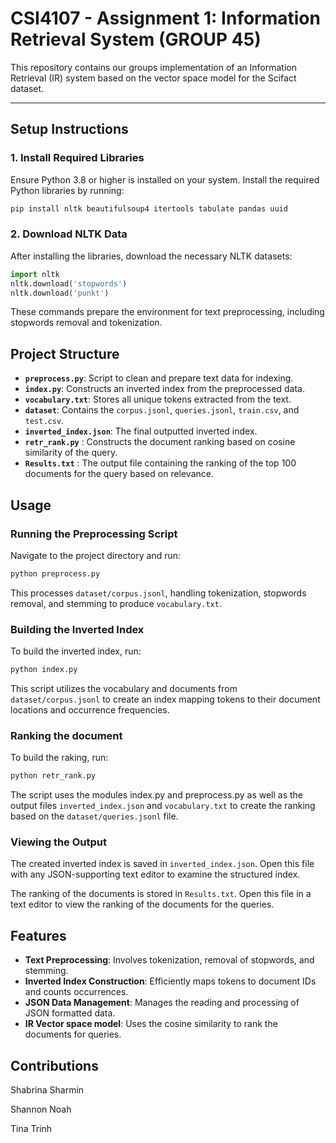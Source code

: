 # CSI4107 - Assignment 1: Information Retrieval System (GROUP 45)

This repository contains our groups implementation of an Information Retrieval (IR) system based on the vector space model for the Scifact dataset.

---

## **Setup Instructions**

### 1. Install Required Libraries
Ensure Python 3.8 or higher is installed on your system. Install the required Python libraries by running:
```bash
pip install nltk beautifulsoup4 itertools tabulate pandas uuid 
```

### 2. Download NLTK Data
After installing the libraries, download the necessary NLTK datasets:
```python
import nltk
nltk.download('stopwords')
nltk.download('punkt')
```
These commands prepare the environment for text preprocessing, including stopwords removal and tokenization.

## Project Structure

- **`preprocess.py`**: Script to clean and prepare text data for indexing.
- **`index.py`**: Constructs an inverted index from the preprocessed data.
- **`vocabulary.txt`**: Stores all unique tokens extracted from the text.
- **`dataset`**: Contains the `corpus.jsonl`, `queries.jsonl`, `train.csv`, and `test.csv`.
- **`inverted_index.json`**: The final outputted inverted index.
- **`retr_rank.py`** : Constructs the document ranking based on cosine similarity of the query.
- **`Results.txt`** : The output file containing the ranking of the top 100 documents for the query based on relevance.

## Usage

### Running the Preprocessing Script
Navigate to the project directory and run:
```bash
python preprocess.py
```
This processes `dataset/corpus.jsonl`, handling tokenization, stopwords removal, and stemming to produce `vocabulary.txt`.

### Building the Inverted Index
To build the inverted index, run:
```bash
python index.py
```
This script utilizes the vocabulary and documents from `dataset/corpus.jsonl` to create an index mapping tokens to their document locations and occurrence frequencies.
### Ranking the document ###
To build the raking, run:
```bash
python retr_rank.py
```
The script uses the modules index.py and preprocess.py as well as the output files `inverted_index.json` and `vocabulary.txt` to create the ranking based on the `dataset/queries.jsonl` file.

### Viewing the Output
The created inverted index is saved in `inverted_index.json`. Open this file with any JSON-supporting text editor to examine the structured index.

The ranking of the documents is stored in `Results.txt`. Open this file in a text editor to view the ranking of the documents for the queries.

## Features

- **Text Preprocessing**: Involves tokenization, removal of stopwords, and stemming.
- **Inverted Index Construction**: Efficiently maps tokens to document IDs and counts occurrences.
- **JSON Data Management**: Manages the reading and processing of JSON formatted data.
- **IR Vector space model**: Uses the cosine similarity to rank the documents for queries.

## Contributions

Shabrina Sharmin

Shannon Noah

Tina Trinh
